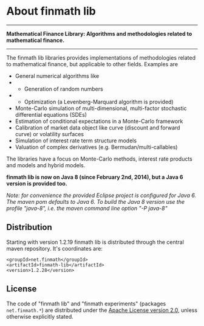 About finmath lib
==========


****************************************

**Mathematical Finance Library: Algorithms and methodologies related to mathematical finance.**

****************************************
	
The finmath lib libraries provides implementations of methodologies related to mathematical finance, but applicable to other fields. Examples are

- General numerical algorithms like
- - Generation of random numbers
- - Optimization (a Levenberg-Marquard algorithm is provided)
- Monte-Carlo simulation of multi-dimensional, multi-factor stochastic differential equations (SDEs)
- Estimation of conditional expectations in a Monte-Carlo framework
- Calibration of market data object like curve (discount and forward curve) or volatility surfaces
- Simulation of interest rate term structure models
- Valuation of complex derivatives (e.g. Bermudan/multi-callables)

The libraries have a focus on Monte-Carlo methods, interest rate products and models and hybrid models.

**finmath lib is now on Java 8 (since February 2nd, 2014), but a Java 6 version is provided too.**

*Note: for convenience the provided Eclipse project is configured for Java 6. The maven pom defaults to Java 6. To build the Java 8 version use the profile "java-8", i.e. the maven command line option "-P java-8"*


Distribution
--------------------------------------

Starting with version 1.2.19 finmath lib is distributed through the central maven repository. It's coordinates are:

	<groupId>net.finmath</groupId>
	<artifactId>finmath-lib</artifactId>
	<version>1.2.28</version>
	


License
-------

The code of "finmath lib" and "finmath experiments" (packages
`net.finmath.*`) are distributed under the [Apache License version
2.0][], unless otherwise explicitly stated.
 

  [finmath lib Project documentation]: http://www.finmath.net/java/finmath-lib 
  [finmath lib API documentation]: http://www.finmath.net/java/finmath-lib/doc/
  [finmath.net special topics]: http://www.finmath.net/topics
  [Apache License version 2.0]: http://www.apache.org/licenses/LICENSE-2.0.html
